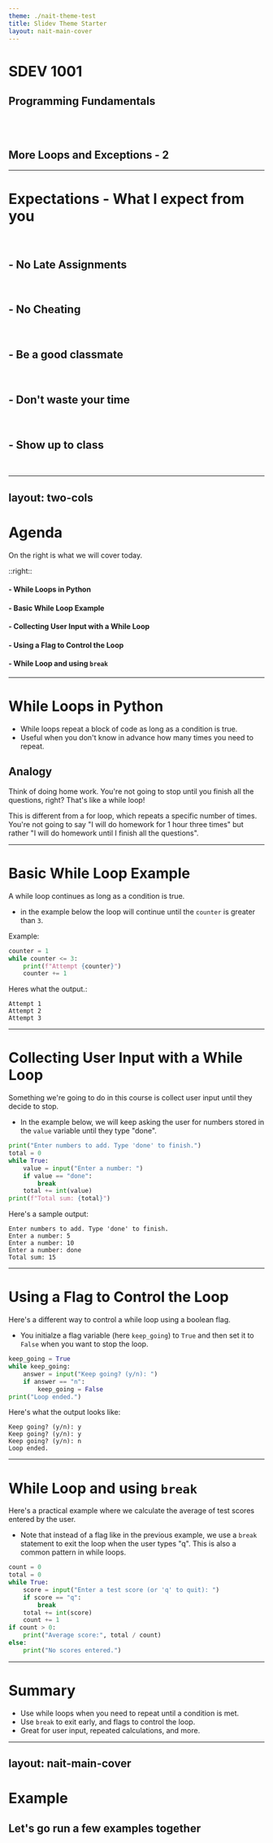 ```yaml
---
theme: ./nait-theme-test
title: Slidev Theme Starter
layout: nait-main-cover
---
```

# SDEV 1001

## Programming Fundamentals
<br/>
<br/>

## More Loops and Exceptions - 2
---

# Expectations - What I expect from you
<br/>

## - No Late Assignments
<br/>

## - No Cheating
<br/>

## - Be a good classmate
<br/>

## - Don't waste your time
<br/>

## - Show up to class
<br/>

---
layout: two-cols
---

# Agenda

On the right is what we will cover today.

::right::

#### - While Loops in Python
#### - Basic While Loop Example
#### - Collecting User Input with a While Loop
#### - Using a Flag to Control the Loop
#### - While Loop and using `break`

---

# While Loops in Python

- While loops repeat a block of code as long as a condition is true.
- Useful when you don't know in advance how many times you need to repeat.

## Analogy
Think of doing home work. You're not going to stop until you finish all the questions, right? That's like a while loop!

This is different from a for loop, which repeats a specific number of times. You're not going to say "I will do homework for 1 hour three times" but rather "I will do homework until I finish all the questions".

---

# Basic While Loop Example

A while loop continues as long as a condition is true.
- in the example below the loop will continue until the `counter` is greater than `3`.

Example:
```python
counter = 1
while counter <= 3:
    print(f"Attempt {counter}")
    counter += 1
```
Heres what the output.:
```
Attempt 1
Attempt 2
Attempt 3
```


---

# Collecting User Input with a While Loop

Something we're going to do in this course is collect user input until they decide to stop.
- In the example below, we will keep asking the user for numbers stored in the `value` variable until they type "done".

```python
print("Enter numbers to add. Type 'done' to finish.")
total = 0
while True:
    value = input("Enter a number: ")
    if value == "done":
        break
    total += int(value)
print(f"Total sum: {total}")
```

Here's a sample output:
```
Enter numbers to add. Type 'done' to finish.
Enter a number: 5
Enter a number: 10
Enter a number: done
Total sum: 15
```

---

# Using a Flag to Control the Loop

Here's a different way to control a while loop using a boolean flag.
- You initialze a flag variable (here `keep_going`) to `True` and then set it to `False` when you want to stop the loop.

```python
keep_going = True
while keep_going:
    answer = input("Keep going? (y/n): ")
    if answer == "n":
        keep_going = False
print("Loop ended.")
```
Here's what the output looks like:
```
Keep going? (y/n): y
Keep going? (y/n): y
Keep going? (y/n): n
Loop ended.
```

---

# While Loop and using `break`

Here's a practical example where we calculate the average of test scores entered by the user.
- Note that instead of a flag like in the previous example, we use a `break` statement to exit the loop when the user types "q". This is also a common pattern in while loops.

```python
count = 0
total = 0
while True:
    score = input("Enter a test score (or 'q' to quit): ")
    if score == "q":
        break
    total += int(score)
    count += 1
if count > 0:
    print("Average score:", total / count)
else:
    print("No scores entered.")
```

---

# Summary

- Use while loops when you need to repeat until a condition is met.
- Use `break` to exit early, and flags to control the loop.
- Great for user input, repeated calculations, and more.

---
layout: nait-main-cover
---

# Example

## Let's go run a few examples together
